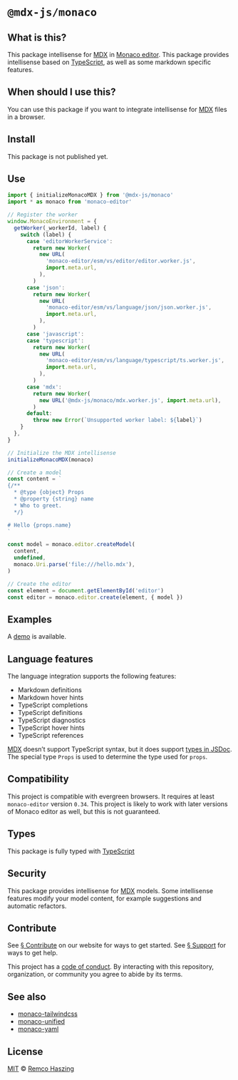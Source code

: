 # `@mdx-js/monaco`

## What is this?

This package intellisense for [MDX][] in [Monaco editor][].
This package provides intellisense based on [TypeScript][], as well as some
markdown specific features.

## When should I use this?

You can use this package if you want to integrate intellisense for [MDX][] files
in a browser.

## Install

This package is not published yet.

## Use

```js
import { initializeMonacoMDX } from '@mdx-js/monaco'
import * as monaco from 'monaco-editor'

// Register the worker
window.MonacoEnvironment = {
  getWorker(_workerId, label) {
    switch (label) {
      case 'editorWorkerService':
        return new Worker(
          new URL(
            'monaco-editor/esm/vs/editor/editor.worker.js',
            import.meta.url,
          ),
        )
      case 'json':
        return new Worker(
          new URL(
            'monaco-editor/esm/vs/language/json/json.worker.js',
            import.meta.url,
          ),
        )
      case 'javascript':
      case 'typescript':
        return new Worker(
          new URL(
            'monaco-editor/esm/vs/language/typescript/ts.worker.js',
            import.meta.url,
          ),
        )
      case 'mdx':
        return new Worker(
          new URL('@mdx-js/monaco/mdx.worker.js', import.meta.url),
        )
      default:
        throw new Error(`Unsupported worker label: ${label}`)
    }
  },
}

// Initialize the MDX intellisense
initializeMonacoMDX(monaco)

// Create a model
const content = `
{/**
  * @type {object} Props
  * @property {string} name
  * Who to greet.
  */}

# Hello {props.name}
`

const model = monaco.editor.createModel(
  content,
  undefined,
  monaco.Uri.parse('file:///hello.mdx'),
)

// Create the editor
const element = document.getElementById('editor')
const editor = monaco.editor.create(element, { model })
```

## Examples

A [demo][] is available.

## Language features

The language integration supports the following features:

*   Markdown definitions
*   Markdown hover hints
*   TypeScript completions
*   TypeScript definitions
*   TypeScript diagnostics
*   TypeScript hover hints
*   TypeScript references

[MDX][] doesn’t support TypeScript syntax, but it does support
[types in JSDoc][jsdoc].
The special type `Props` is used to determine the type used for `props`.

## Compatibility

This project is compatible with evergreen browsers.
It requires at least `monaco-editor` version `0.34`.
This project is likely to work with later versions of Monaco editor as well, but
this is not guaranteed.

## Types

This package is fully typed with [TypeScript][]

## Security

This package provides intellisense for [MDX][] models.
Some intellisense features modify your model content, for example suggestions
and automatic refactors.

## Contribute

See [§ Contribute][contribute] on our website for ways to get started.
See [§ Support][support] for ways to get help.

This project has a [code of conduct][].
By interacting with this repository, organization, or community you agree to
abide by its terms.

## See also

*   [monaco-tailwindcss](https://monaco-tailwindcss.js.org)
*   [monaco-unified](https://monaco-unified.js.org)
*   [monaco-yaml](https://monaco-yaml.js.org)

## License

[MIT][] © [Remco Haszing][author]

[author]: https://github.com/remcohaszing

[code of conduct]: https://github.com/mdx-js/.github/blob/main/code-of-conduct.md

[contribute]: https://mdxjs.com/community/contribute

[demo]: https://github.com/mdx-js/vscode-mdx/tree/HEAD/demo

[jsdoc]: https://www.typescriptlang.org/docs/handbook/jsdoc-supported-types.html

[mdx]: https://mdxjs.com

[mit]: LICENSE

[monaco editor]: https://github.com/microsoft/monaco-editor

[support]: https://mdxjs.com/community/support

[typescript]: https://typescriptlang.org
